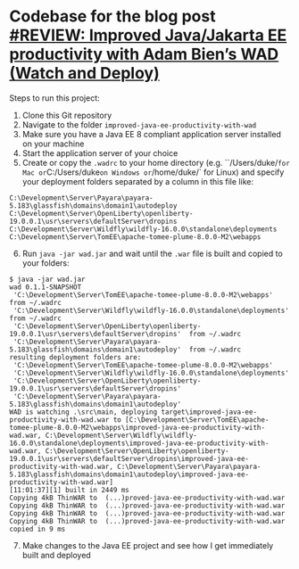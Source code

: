 # Codebase for the blog post [#REVIEW: Improved Java/Jakarta EE productivity with Adam Bien’s WAD (Watch and Deploy)](https://rieckpil.de/review-improved-java-jakarta-ee-productivity-with-adam-biens-wad-watch-and-deploy/)

Steps to run this project:

1. Clone this Git repository
2. Navigate to the folder `improved-java-ee-productivity-with-wad`
3. Make sure you have a Java EE 8 compliant application server installed on your machine
4. Start the application server of your choice
5. Create or copy the `.wadrc` to your home directory (e.g. ``/Users/duke/` for Mac or `C:/Users/duke` on Windows or `/home/duke/` for Linux) and specify your deployment folders separated by a column in this file like:

```
C:\Development\Server\Payara\payara-5.183\glassfish\domains\domain1\autodeploy
C:\Development\Server\OpenLiberty\openliberty-19.0.0.1\usr\servers\defaultServer\dropins
C:\Development\Server\Wildfly\wildfly-16.0.0\standalone\deployments
C:\Development\Server\TomEE\apache-tomee-plume-8.0.0-M2\webapps
```

6. Run `java -jar wad.jar` and wait until the `.war` file is built and copied to your folders:

```
$ java -jar wad.jar
wad 0.1.1-SNAPSHOT
 'C:\Development\Server\TomEE\apache-tomee-plume-8.0.0-M2\webapps'  from ~/.wadrc
 'C:\Development\Server\Wildfly\wildfly-16.0.0\standalone\deployments'  from ~/.wadrc
 'C:\Development\Server\OpenLiberty\openliberty-19.0.0.1\usr\servers\defaultServer\dropins'  from ~/.wadrc
 'C:\Development\Server\Payara\payara-5.183\glassfish\domains\domain1\autodeploy'  from ~/.wadrc
resulting deployment folders are:
 'C:\Development\Server\TomEE\apache-tomee-plume-8.0.0-M2\webapps'
 'C:\Development\Server\Wildfly\wildfly-16.0.0\standalone\deployments'
 'C:\Development\Server\OpenLiberty\openliberty-19.0.0.1\usr\servers\defaultServer\dropins'
 'C:\Development\Server\Payara\payara-5.183\glassfish\domains\domain1\autodeploy'
WAD is watching .\src\main, deploying target\improved-java-ee-productivity-with-wad.war to [C:\Development\Server\TomEE\apache-tomee-plume-8.0.0-M2\webapps\improved-java-ee-productivity-with-wad.war, C:\Development\Server\Wildfly\wildfly-16.0.0\standalone\deployments\improved-java-ee-productivity-with-wad.war, C:\Development\Server\OpenLiberty\openliberty-19.0.0.1\usr\servers\defaultServer\dropins\improved-java-ee-productivity-with-wad.war, C:\Development\Server\Payara\payara-5.183\glassfish\domains\domain1\autodeploy\improved-java-ee-productivity-with-wad.war]
[11:01:37][1] built in 2449 ms
Copying 4kB ThinWAR to  (...)proved-java-ee-productivity-with-wad.war
Copying 4kB ThinWAR to  (...)proved-java-ee-productivity-with-wad.war
Copying 4kB ThinWAR to  (...)proved-java-ee-productivity-with-wad.war
Copying 4kB ThinWAR to  (...)proved-java-ee-productivity-with-wad.war
copied in 9 ms

```

7. Make changes to the Java EE project and see how I get immediately built and deployed